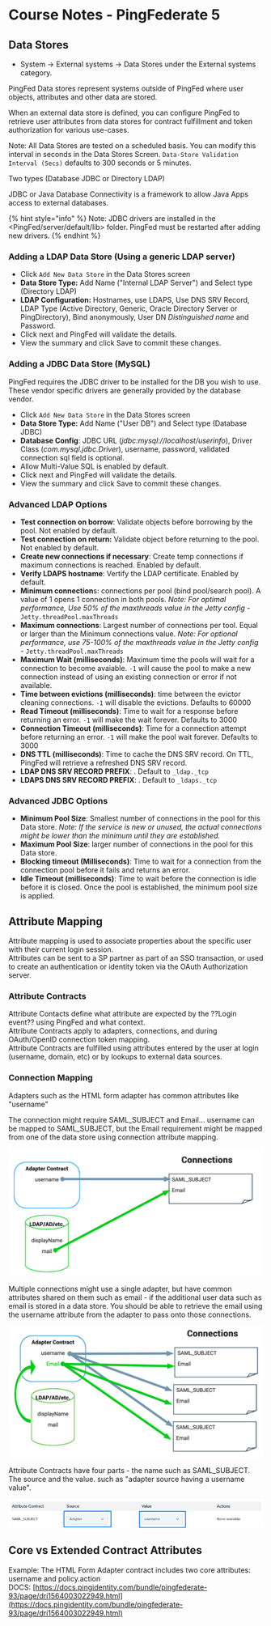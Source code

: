 # Course Notes - PingFederate 5

## Data Stores

* System -&gt; External systems -&gt; Data Stores under the External systems category.

PingFed Data stores represent systems outside of PingFed where user objects, attributes and other data are stored.

When an external data store is defined, you can configure PingFed to retrieve user attributes from data stores for contract fulfillment and token authorization for various use-cases.

Note: All Data Stores are tested on a scheduled basis. You can modify this interval in seconds in the Data Stores Screen. `Data-Store Validation Interval (Secs)` defaults to 300 seconds or 5 minutes.

Two types \(Database JDBC or Directory LDAP\)

JDBC or Java Database Connectivity is a framework to allow Java Apps access to external databases.

{% hint style="info" %}
Note: JDBC drivers are installed in the &lt;PingFed/server/default/lib&gt; folder. PingFed must be restarted after adding new drivers.
{% endhint %}

### Adding a LDAP Data Store \(Using a generic LDAP server\)

* Click `Add New Data Store` in the Data Stores screen
* **Data Store Type:** Add Name \("Internal LDAP Server"\) and Select type \(Directory LDAP\)
* **LDAP Configuration:** Hostnames, use LDAPS, Use DNS SRV Record, LDAP Type \(Active Directory, Generic, Oracle Directory Server or PingDirectory\), Bind anonymously, User DN _Distinguished name_ and Password.
* Click next and PingFed will validate the details.
* View the summary and click Save to commit these changes.

### Adding a JDBC Data Store \(MySQL\)

PingFed requires the JDBC driver to be installed for the DB you wish to use. These vendor specific drivers are generally provided by the database vendor.

* Click `Add New Data Store` in the Data Stores screen
* **Data Store Type:** Add Name \("User DB"\) and Select type \(Database JDBC\)
* **Database Config**: JDBC URL \(_jdbc:mysql://localhost/userinfo_\), Driver Class \(_com.mysql.jdbc.Driver_\), username, password, validated connection sql field is optional.
* Allow Multi-Value SQL is enabled by default.
* Click next and PingFed will validate the details.
* View the summary and click Save to commit these changes.

### Advanced LDAP Options

* **Test connection on borrow**: Validate objects before borrowing by the pool. Not enabled by default.
* **Test connection on return:** Validate object before returning to the pool. Not enabled by default.
* **Create new connections if necessary**: Create temp connections if maximum connections is reached. Enabled by default.
* **Verify LDAPS hostname**: Vertify the LDAP certificate. Enabled by default.
* **Minimum connection**s: connections per pool \(bind pool/search pool\). A value of 1 opens 1 connection in both pools.  _Note: For optimal performance, Use 50% of the maxthreads value in the Jetty config -_ `Jetty.threadPool.maxThreads`
* **Maximum connections**: Largest number of connections per tool. Equal or larger than the Minimum connections value.  _Note: For optional performance, use 75-100% of the maxthreads value in the Jetty config -_ `Jetty.threadPool.maxThreads`
* **Maximum Wait \(milliseconds\)**: Maximum time the pools will wait for a connection to become avaiable. `-1` will cause the pool to make a new connection instead of using an existing connection or error if not available.
* **Time between evictions \(milliseconds\)**: time between the evictor cleaning connections. `-1` will disable the evictions. Defaults to 60000
* **Read Timeout \(milliseconds\)**: Time to wait for a response before returning an error. `-1` will make the wait forever. Defaults to 3000
* **Connection Timeout \(milliseconds\)**: Time for a connection attempt before returning an error. `-1` will make the pool wait forever. Defaults to 3000
* **DNS TTL \(milliseconds\)**: Time to cache the DNS SRV record. On TTL, PingFed will retrieve a refreshed DNS SRV record.
* **LDAP DNS SRV RECORD PREFIX**: . Default to `_ldap._tcp`
* **LDAPS DNS SRV RECORD PREFIX**: . Default to `_ldaps._tcp`

### Advanced JDBC Options

* **Minimum Pool Size**: Smallest number of connections in the pool for this Data store.  _Note: If the service is new or unused, the actual connections might be lower than the minimum until they are established._
* **Maximum Pool Size**: larger number of connections in the pool for this Data store.
* **Blocking timeout \(Milliseconds\)**: Time to wait for a connection from the connection pool before it fails and returns an error.
* **Idle Timeout \(milliseconds\)**: Time to wait before the connection is idle before it is closed. Once the pool is established, the minimum pool size is applied.

## Attribute Mapping

Attribute mapping is used to associate properties about the specific user with their current login session.  
Attributes can be sent to a SP partner as part of an SSO transaction, or used to create an authentication or identity token via the OAuth Authorization server.

### Attribute Contracts

Attribute Contacts define what attribute are expected by the ??Login event?? using PingFed and what context.  
Attribute Contracts apply to adapters, connections, and during OAuth/OpenID connection token mapping.  
Attribute Contracts are fulfilled using attributes entered by the user at login \(username, domain, etc\) or by lookups to external data sources.

### Connection Mapping

Adapters such as the HTML form adapter has common attributes like "username"

The connection might require SAML\_SUBJECT and Email... username can be mapped to SAML\_SUBJECT, but the Email requirement might be mapped from one of the data store using connection attribute mapping.

![](../../../.gitbook/assets/image%20%282%29.png)

Multiple connections might use a single adapter, but have common attributes shared on them such as email - if the additional user data such as email is stored in a data store. You should be able to retrieve the email using the username attribute from the adapter to pass onto those connections.

![](../../../.gitbook/assets/image%20%283%29.png)

Attribute Contracts have four parts - the name such as SAML\_SUBJECT. The source and the value. such as "adapter source having a username value". 

![](../../../.gitbook/assets/image%20%284%29.png)

## Core vs Extended Contract Attributes

Example: The HTML Form Adapter contract includes two core attributes: username and policy.action  
DOCS: [https://docs.pingidentity.com/bundle/pingfederate-93/page/dri1564003022949.html](https://docs.pingidentity.com/bundle/pingfederate-93/page/dri1564003022949.html)

 





